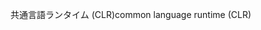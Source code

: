 <span data-ttu-id="f3af2-101">共通言語ランタイム (CLR)</span><span class="sxs-lookup"><span data-stu-id="f3af2-101">common language runtime (CLR)</span></span>
